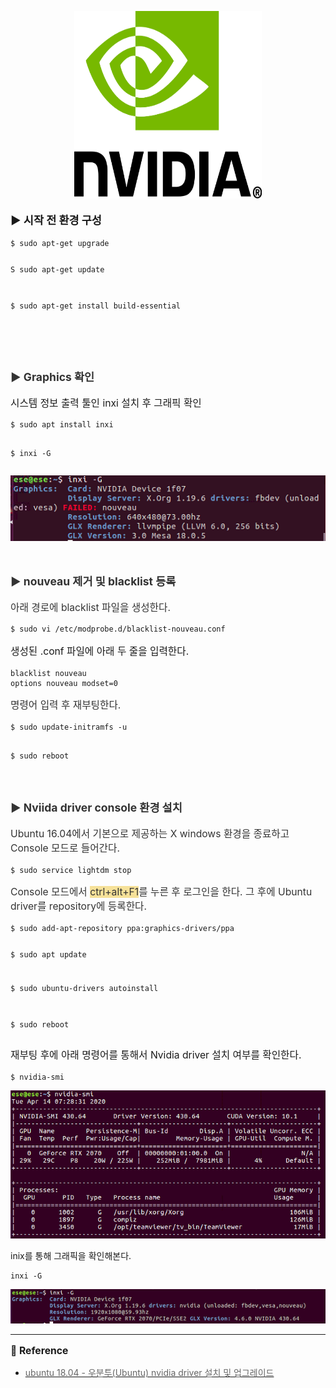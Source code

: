 <p align="center"><img src="https://github.com/Kim-SuBin/TIL/blob/master/img/logo_NVIDIA.png" width="300" height="300"></p>


<p style="font-size: 1.25em;" data-ke-size="size18"><b>▶ 시작 전 환경 구성</b></p>
<pre id="code_1586814527199" class="html xml" data-ke-language="html" data-ke-type="codeblock"><code>$ sudo apt-get upgrade

S sudo apt-get update


$ sudo apt-get install build-essential</code></pre>
<p>&nbsp;</p>
<p>&nbsp;</p>
<p style="font-size: 1.25em;" data-ke-size="size18"><b><span style="color: #333333;"><b><span><b>▶</b>&nbsp;Graphics 확인</span></b></span></b></p>
<p style="font-size: 1.12em;" data-ke-size="size16">시스템 정보 출력 툴인 inxi 설치 후 그래픽 확인</p>
<pre id="code_1586815312728" class="html xml" data-ke-language="html" data-ke-type="codeblock"><code>$ sudo apt install inxi

$ inxi -G</code></pre>

<p align="center"><img src="https://github.com/Kim-SuBin/TIL/blob/master/img/Nvidia_Driver_Install_and_Update(1).PNG"></p>

<p>&nbsp;</p>
<p style="font-size: 1.25em;" data-ke-size="size18"><b><span style="color: #333333;"><b>▶ </b>nouveau 제거 및 blacklist 등록</span></b></p>
<p style="font-size: 1.12em;" data-ke-size="size16"><span style="color: #333333;">아래 경로에 black<span style="color: #333333;">list 파일을 생성한다.</span></span></p>
<pre id="code_1586816550451" class="html xml" data-ke-language="html" data-ke-type="codeblock"><code>$ sudo vi /etc/modprobe.d/blacklist-nouveau.conf</code></pre>
<p style="font-size: 1.12em;" data-ke-size="size16">생성된 .conf 파일에 아래 두 줄을 입력한다.</p>
<pre id="code_1586816586236" class="html xml" data-ke-language="html" data-ke-type="codeblock"><code>blacklist nouveau
options nouveau modset=0</code></pre>
<p style="font-size: 1.12em;" data-ke-size="size16"><span style="color: #333333;">명령어 입력 후 재부팅한다.</span></p>
<pre id="code_1586816610599" class="html xml" data-ke-language="html" data-ke-type="codeblock"><code>$ sudo update-initramfs -u 

$ sudo reboot</code></pre>
<p>&nbsp;</p>
<p style="font-size: 1.25em;" data-ke-size="size18"><span style="color: #333333;"><b><span style="color: #333333;"><b><span style="color: #333333;"><b>▶<span>&nbsp;</span></b></span></b>Nviida driver console 환경 설치</span></b></span></p>
<p style="font-size: 1.12em;" data-ke-size="size16"><span style="color: #333333;">Ubuntu 16.04에서 기본으로 제공하는 X windows 환경을 종료하고 Console 모드로 들어간다.</span></p>
<pre id="code_1586816768595" class="html xml" data-ke-language="html" data-ke-type="codeblock"><code>$ sudo service lightdm stop</code></pre>
<p style="font-size: 1.12em;" data-ke-size="size16"><span style="color: #333333;">Console 모드에서 <span style="background-color: #f6e199;">ctrl+alt+F1</span>를 누른 후 로그인을 한다. 그 후에 Ubuntu driver를 repository에 등록한다.</span><span style="color: #333333;"></span></p>
<pre id="code_1586816842045" class="html xml" data-ke-language="html" data-ke-type="codeblock"><code>$ sudo add-apt-repository ppa:graphics-drivers/ppa 

$ sudo apt update 

$ sudo ubuntu-drivers autoinstall 

$ sudo reboot</code></pre>
<p style="font-size: 1.12em;" data-ke-size="size16">재부팅 후에 아래 명령어를 통해서 Nvidia driver 설치 여부를 확인한다.</p>
<pre id="code_1586816891234" class="html xml" data-ke-language="html" data-ke-type="codeblock"><code>$ nvidia-smi</code></pre>

<p align="center"><img src="https://github.com/Kim-SuBin/TIL/blob/master/img/Nvidia_Driver_Install_and_Update(2).png"></p>

<p>inix를 통해 그래픽을 확인해본다.</p>
<pre id="code_1586939853963" class="html xml" data-ke-language="html" data-ke-type="codeblock"><code>inxi -G</code></pre>

<p align="center"><img src="https://github.com/Kim-SuBin/TIL/blob/master/img/Nvidia_Driver_Install_and_Update(3).PNG"></p>

<hr contenteditable="false" data-ke-type="horizontalRule" data-ke-style="style5" />
<p style="font-size: 1.12em;" data-ke-size="size16"><b>🔗 Reference</b></p>
<ul style="list-style-type: disc;" data-ke-list-type="disc">
<li><a href="https://driz2le.tistory.com/254" target="_blank" rel="noopener"><span style="color: #666666; letter-spacing: 0px;">ubuntu 18.04 - 우분투(Ubuntu) nvidia driver 설치 및 업그레이드</span></a></li>
</ul>
<p>&nbsp;</p>
